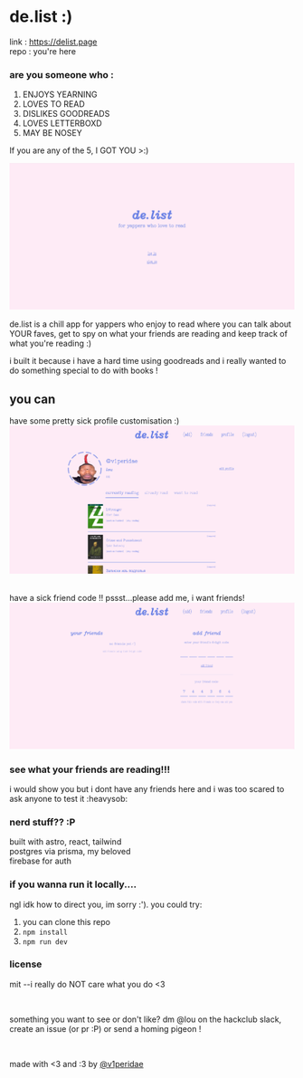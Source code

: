 # de.list :)

link : https://delist.page <br>
repo : you're here

### are you someone who :

1. ENJOYS YEARNING
2. LOVES TO READ
3. DISLIKES GOODREADS
4. LOVES LETTERBOXD
5. MAY BE NOSEY

If you are any of the 5, I GOT YOU >:)

![](breh/image.png)

de.list is a chill app for yappers who enjoy to read where you can talk about YOUR faves, get to spy on what your friends are reading and keep track of what you're reading :)

i built it because i have a hard time using goodreads and i really wanted to do something special to do with books !

## you can

have some pretty sick profile customisation :)<br>
![](breh/image1.png)

<br>
have a sick friend code !! pssst...please add me, i want friends! </3

![](breh/image2.png)

### see what your friends are reading!!!

i would show you but i dont have any friends here and i was too scared to ask anyone to test it :heavysob:

### nerd stuff?? :P

built with astro, react, tailwind<br>
postgres via prisma, my beloved<br>
firebase for auth

### if you wanna run it locally....

ngl idk how to direct you, im sorry :'). you could try:

1. you can clone this repo
2. `npm install`
3. `npm run dev`

### license

mit --i really do NOT care what you do <3

<br>

something you want to see or don't like? dm @lou on the hackclub slack, create an issue (or pr :P) or send a homing pigeon !

<br>

made with <3 and :3 by [@v1peridae](https://github.com/v1peridae)
